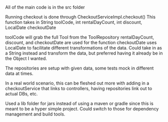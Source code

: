 All of the main code is in the src folder

Running checkout is done through CheckoutServiceImpl.checkout()
This function takes in String toolCode, int rentalDayCount, int discount, LocalDate checkoutDate

toolCode will grab the full Tool from the ToolRepository
rentalDayCount, discount, and checkoutDate are used for the function
checkoutDate uses LocalDate to facilitate different transformations of the data.  Could take in as a String instead and transform the data, but preferred having it already be in the Object I wanted.

The repositories are setup with given data, some tests mock in different data at times.

In a real world scenario, this can be fleshed out more with adding in a checkoutService that links to controllers, having repositories link out to actual DBs, etc.

Used a lib folder for jars instead of using a maven or gradle since this is meant to be a hyper simple project.  Could switch to those for dependency management and build tools.
